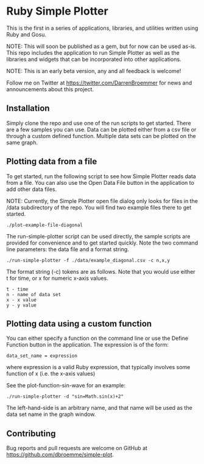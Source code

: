 # Ruby Simple Plotter

This is the first in a series of applications, libraries, and utilities written using Ruby and Gosu. 

NOTE: This will soon be published as a gem, but for now can be used as-is. This repo includes the application to run Simple Plotter as well as the libraries and widgets that can be incorporated into other applications.

NOTE: This is an early beta version, any and all feedback is welcome!

Follow me on Twitter at https://twitter.com/DarrenBroemmer for news and announcements about this project.

## Installation

Simply clone the repo and use one of the run scripts to get started. There are a few samples you can use. Data can be plotted either from a csv file or through a custom defined function. Multiple data sets can be plotted on the same graph.

## Plotting data from a file

To get started, run the following script to see how Simple Plotter reads data from a file. You can also use the Open Data File button in the application to add other data files.

NOTE: Currently, the Simple Plotter open file dialog only looks for files in the /data subdirectory of the repo. You will find two example files there to get started.

```
./plot-example-file-diagonal
```

The run-simple-plotter script can be used directly, the sample scripts are provided for convenience and to get started quickly. Note the two command line parameters: the data file and a format string.
```
./run-simple-plotter -f ./data/example_diagonal.csv -c n,x,y
```

The format string (-c) tokens are as follows. Note that you would use either t for time, or x for numeric x-axis values.

```
t - time
n - name of data set
x - x value
y - y value
```

## Plotting data using a custom function
You can either specify a function on the command line or use the Define Function button in the application. The expression is of the form:
```
data_set_name = expression
```
where expression is a valid Ruby expression, that typically involves some function of x (i.e. the x-axis values)

See the plot-function-sin-wave for an example:
```
./run-simple-plotter -d "sin=Math.sin(x)+2"
```

The left-hand-side is an arbitrary name, and that name will be used as the data set name in the graph window.

## Contributing

Bug reports and pull requests are welcome on GitHub at https://github.com/dbroemme/simple-plot.
